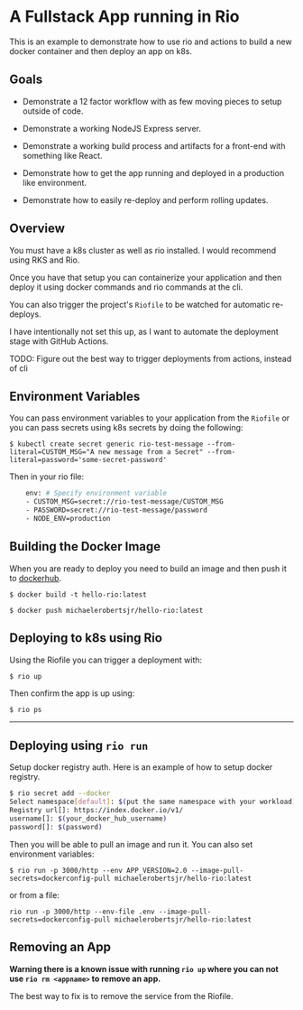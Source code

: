 # A Fullstack App running in Rio

This is an example to demonstrate how to use rio and actions to build a new docker container and then deploy an app on k8s.

## Goals

* Demonstrate a 12 factor workflow with as few moving pieces to setup outside of code.

* Demonstrate a working NodeJS Express server.

* Demonstrate a working build process and artifacts for a front-end with something like React.

* Demonstrate how to get the app running and deployed in a production like environment.

* Demonstrate how to easily re-deploy and perform rolling updates.

## Overview

You must have a k8s cluster as well as rio installed. I would recommend using RKS and Rio.

Once you have that setup you can containerize your application and then deploy it using docker commands and rio commands at the cli.

You can also trigger the project's `Riofile` to be watched for automatic re-deploys.

I have intentionally not set this up, as I want to automate the deployment stage with GitHub Actions.

TODO: Figure out the best way to trigger deployments from actions, instead of cli

## Environment Variables

You can pass environment variables to your application from the `Riofile` or you can pass secrets using k8s secrets by doing the following:

```
$ kubectl create secret generic rio-test-message --from-literal=CUSTOM_MSG="A new message from a Secret" --from-literal=password='some-secret-password'
```

Then in your rio file:
```sh
    env: # Specify environment variable
    - CUSTOM_MSG=secret://rio-test-message/CUSTOM_MSG
    - PASSWORD=secret://rio-test-message/password
    - NODE_ENV=production
```

## Building the Docker Image

When you are ready to deploy you need to build an image and then push it to [dockerhub]().

```
$ docker build -t hello-rio:latest
```

```
$ docker push michaelerobertsjr/hello-rio:latest
```

## Deploying to k8s using Rio

Using the Riofile you can trigger a deployment with:

```
$ rio up
```

Then confirm the app is up using:

```
$ rio ps
```

---

## Deploying using `rio run`

Setup docker registry auth. Here is an example of how to setup docker registry.

```sh
$ rio secret add --docker
Select namespace[default]: $(put the same namespace with your workload)
Registry url[]: https://index.docker.io/v1/
username[]: $(your_docker_hub_username)
password[]: $(password)
```

Then you will be able to pull an image and run it. You can also set environment variables:

```
$ rio run -p 3000/http --env APP_VERSION=2.0 --image-pull-secrets=dockerconfig-pull michaelerobertsjr/hello-rio:latest
```

or from a file:

```
rio run -p 3000/http --env-file .env --image-pull-secrets=dockerconfig-pull michaelerobertsjr/hello-rio:latest
```

## Removing an App

__Warning there is a known issue with running `rio up` where you can not use `rio rm <appname>` to remove an app.__

The best way to fix is to remove the service from the Riofile.